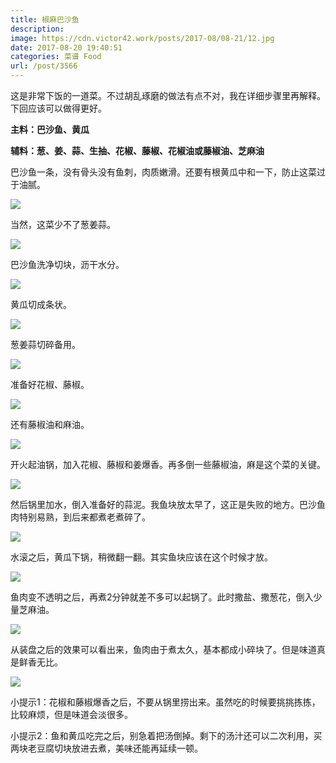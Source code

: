 ```yaml
---
title: 椒麻巴沙鱼
description: 
image: https://cdn.victor42.work/posts/2017-08/08-21/12.jpg
date: 2017-08-20 19:40:51
categories: 菜谱 Food
url: /post/3566
---
```


这是非常下饭的一道菜。不过胡乱琢磨的做法有点不对，我在详细步骤里再解释。下回应该可以做得更好。

**主料：巴沙鱼、黄瓜**

**辅料：葱、姜、蒜、生抽、花椒、藤椒、花椒油或藤椒油、芝麻油**

巴沙鱼一条，没有骨头没有鱼刺，肉质嫩滑。还要有根黄瓜中和一下，防止这菜过于油腻。

![](https://cdn.victor42.work/posts/2017-08/08-21/1.jpg)

当然，这菜少不了葱姜蒜。

![](https://cdn.victor42.work/posts/2017-08/08-21/3.jpg)

巴沙鱼洗净切块，沥干水分。

![](https://cdn.victor42.work/posts/2017-08/08-21/7.jpg)

黄瓜切成条状。

![](https://cdn.victor42.work/posts/2017-08/08-21/2.jpg)

葱姜蒜切碎备用。

![](https://cdn.victor42.work/posts/2017-08/08-21/4.jpg)

准备好花椒、藤椒。

![](https://cdn.victor42.work/posts/2017-08/08-21/5.jpg)

还有藤椒油和麻油。

![](https://cdn.victor42.work/posts/2017-08/08-21/6.jpg)

开火起油锅，加入花椒、藤椒和姜爆香。再多倒一些藤椒油，麻是这个菜的关键。

![](https://cdn.victor42.work/posts/2017-08/08-21/8.jpg)

然后锅里加水，倒入准备好的蒜泥。我鱼块放太早了，这正是失败的地方。巴沙鱼肉特别易熟，到后来都煮老煮碎了。

![](https://cdn.victor42.work/posts/2017-08/08-21/9.jpg)

水滚之后，黄瓜下锅，稍微翻一翻。其实鱼块应该在这个时候才放。

![](https://cdn.victor42.work/posts/2017-08/08-21/10.jpg)

鱼肉变不透明之后，再煮2分钟就差不多可以起锅了。此时撒盐、撒葱花，倒入少量芝麻油。

![](https://cdn.victor42.work/posts/2017-08/08-21/11.jpg)

从装盘之后的效果可以看出来，鱼肉由于煮太久，基本都成小碎块了。但是味道真是鲜香无比。

![](https://cdn.victor42.work/posts/2017-08/08-21/12.jpg)

小提示1：花椒和藤椒爆香之后，不要从锅里捞出来。虽然吃的时候要挑挑拣拣，比较麻烦，但是味道会淡很多。

小提示2：鱼和黄瓜吃完之后，别急着把汤倒掉。剩下的汤汁还可以二次利用，买两块老豆腐切块放进去煮，美味还能再延续一顿。